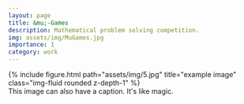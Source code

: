 ```yaml
---
layout: page
title: &mu;-Games
description: Mathematical problem solving competition.
img: assets/img/MuGames.jpg
importance: 1
category: work
---
```






<div class="row">
    <div class="col-sm mt-3 mt-md-0">
        {% include figure.html path="assets/img/5.jpg" title="example image" class="img-fluid rounded z-depth-1" %}
    </div>
</div>
<div class="caption">
    This image can also have a caption. It's like magic.
</div>






